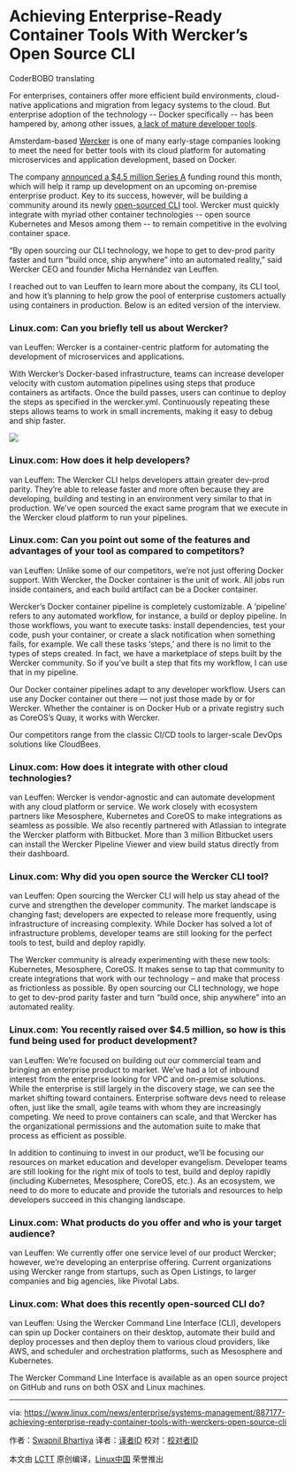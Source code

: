 Achieving Enterprise-Ready Container Tools With Wercker’s Open Source CLI
===========================================
CoderBOBO translating

For enterprises, containers offer more efficient build environments, cloud-native applications and migration from legacy systems to the cloud. But enterprise adoption of the technology -- Docker specifically -- has been hampered by, among other issues, [a lack of mature developer tools][1].

Amsterdam-based [Wercker][2] is one of many early-stage companies looking to meet the need for better tools with its cloud platform for automating microservices and application development, based on Docker.

The company [announced a $4.5 million Series A][3] funding round this month, which will help it  ramp up development on an upcoming on-premise enterprise product. Key to its success, however, will be building a community around its newly [open-sourced CLI][4] tool. Wercker must quickly integrate with myriad other container technologies -- open source Kubernetes and Mesos among them -- to remain competitive in the evolving container space.

“By open sourcing our CLI technology, we hope to get to dev-prod parity faster and turn “build once, ship anywhere” into an automated reality,” said Wercker CEO and founder Micha Hernández van Leuffen.

I reached out to van Leuffen to learn more about the company, its CLI tool, and how it’s planning to help grow the pool of enterprise customers actually using containers in production. Below is an edited version of the interview.

### Linux.com: Can you briefly tell us about Wercker?

van Leuffen: Wercker is a container-centric platform for automating the development of microservices and applications.

With Wercker’s Docker-based infrastructure, teams can increase developer velocity with custom automation pipelines using steps that produce containers as artifacts. Once the build passes, users can continue to deploy the steps as specified in the wercker.yml. Continuously repeating these steps allows teams to work in small increments, making it easy to debug and ship faster.

![](https://www.linux.com/images/stories/66866/wercker-cli.png)

### Linux.com: How does it help developers?

van Leuffen: The Wercker CLI helps developers attain greater dev-prod parity. They’re able to release faster and more often because they are developing, building and testing in an environment very similar to that in production. We’ve open sourced the exact same program that we execute in the Wercker cloud platform to run your pipelines.

### Linux.com: Can you point out some of the features and advantages of your tool as compared to competitors?

van Leuffen: Unlike some of our competitors, we’re not just offering Docker support. With Wercker, the Docker container is the unit of work. All jobs run inside containers, and each build artifact can be a Docker container.

Wercker’s Docker container pipeline is completely customizable. A ‘pipeline’ refers to any automated workflow, for instance, a build or deploy pipeline. In those workflows, you want to execute tasks: install dependencies, test your code, push your container, or create a slack notification when something fails, for example. We call these tasks ‘steps,’ and there is no limit to the types of steps created. In fact, we have a marketplace of steps built by the Wercker community. So if you’ve built a step that fits my workflow, I can use that in my pipeline.

Our Docker container pipelines adapt to any developer workflow. Users can use any Docker container out there — not just those made by or for Wercker. Whether the container is on Docker Hub or a private registry such as CoreOS’s Quay, it works with Wercker.

Our competitors range from the classic CI/CD tools to larger-scale DevOps solutions like CloudBees.

### Linux.com: How does it integrate with other cloud technologies?

van Leuffen: Wercker is vendor-agnostic and can automate development with any cloud platform or service. We work closely with ecosystem partners like Mesosphere, Kubernetes and CoreOS to make integrations as seamless as possible. We also recently partnered with Atlassian to integrate the Wercker platform with Bitbucket. More than 3 million Bitbucket users can install the Wercker Pipeline Viewer and view build status directly from their dashboard.

### Linux.com: Why did you open source the Wercker CLI tool?

van Leuffen: Open sourcing the Wercker CLI will help us stay ahead of the curve and strengthen the developer community. The market landscape is changing fast; developers are expected to release more frequently, using infrastructure of increasing complexity. While Docker has solved a lot of infrastructure problems, developer teams are still looking for the perfect tools to test, build and deploy rapidly.

The Wercker community is already experimenting with these new tools: Kubernetes, Mesosphere, CoreOS. It makes sense to tap that community to create integrations that work with our technology – and make that process as frictionless as possible. By open sourcing our CLI technology, we hope to get to dev-prod parity faster and turn “build once, ship anywhere” into an automated reality.

### Linux.com: You recently raised over $4.5 million, so how is this fund being used for product development?

van Leuffen: We’re focused on building out our commercial team and bringing an enterprise product to market. We’ve had a lot of inbound interest from the enterprise looking for VPC and on-premise solutions. While the enterprise is still largely in the discovery stage, we can see the market shifting toward containers. Enterprise software devs need to release often, just like the small, agile teams with whom they are increasingly competing. We need to prove containers can scale, and that Wercker has the organizational permissions and the automation suite to make that process as efficient as possible.

In addition to continuing to invest in our product, we’ll be focusing our resources on market education and developer evangelism. Developer teams are still looking for the right mix of tools to test, build and deploy rapidly (including Kubernetes, Mesosphere, CoreOS, etc.). As an ecosystem, we need to do more to educate and provide the tutorials and resources to help developers succeed in this changing landscape.

### Linux.com: What products do you offer and who is your target audience?

van Leuffen: We currently offer one service level of our product Wercker; however, we’re developing an enterprise offering. Current organizations using Wercker range from startups, such as Open Listings, to larger companies and big agencies, like Pivotal Labs.


### Linux.com: What does this recently open-sourced CLI do?

van Leuffen: Using the Wercker Command Line Interface (CLI), developers can spin up Docker containers on their desktop, automate their build and deploy processes and then deploy them to various cloud providers, like AWS, and scheduler and orchestration platforms, such as Mesosphere and Kubernetes.

The Wercker Command Line Interface is available as an open source project on GitHub and runs on both OSX and Linux machines.


--------------------------------------------------------------------------------

via: https://www.linux.com/news/enterprise/systems-management/887177-achieving-enterprise-ready-container-tools-with-werckers-open-source-cli

作者：[Swapnil Bhartiya][a]
译者：[译者ID](https://github.com/译者ID)
校对：[校对者ID](https://github.com/校对者ID)

本文由 [LCTT](https://github.com/LCTT/TranslateProject) 原创编译，[Linux中国](https://linux.cn/) 荣誉推出

[a]:https://www.linux.com/community/forums/person/61003
[1]:http://thenewstack.io/adopting-containers-enterprise/
[2]:http://wercker.com/
[3]:http://venturebeat.com/2016/01/28/wercker-raises-4-5-million-open-sources-its-command-line-tool/
[4]:https://github.com/wercker/wercker


